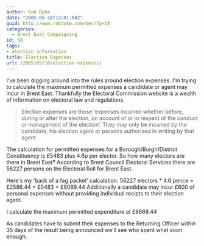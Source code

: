 ```yaml
---
author: Rob Dyke
date: "2005-05-10T13:01:00Z"
guid: http://www.robdyke.com/bec/?p=58
categories:
  - Brent East Campaigning
id: 58
tags:
- election information
title: Election Expenses
url: /2005/05/10/election-expenses/
---
```

I've been digging around into the rules around election expenses. I'm trying to calculate the maximum permitted expenses a candidate or agent may incur in Brent East. Thankfully the Electoral Commission website is a wealth of information on electoral law and regulations.

> Election expenses are those ‘expenses incurred whether before, during or after the election, on account of or in respect of the conduct or management of the election’. They may only be incurred by the candidate, his election agent or persons authorised in writing by that agent.

The calculation for permitted expenses for a Borough/Burgh/District Constituency is £5483 plus 4.6p per elector. So how many electors are there in Brent East? According to Brent Council Electoral Services there are 56227 persons on the Electoral Roll for Brent East.

Here's my 'back of a fag packet' calculation. 56227 electors * 4.6 pence = £2586.44 + £5483 = £8069.44 Additionally a candidate may incur £600 of personal expenses without providing individual recipts to their election agent.

I calculate the maximum permitted expenditure at £8669.44

As candidates have to submit their expenses to the Returning Officer within 35 days of the result being announced we'll see who spent what soon enough.